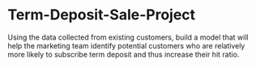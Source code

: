 # Term-Deposit-Sale-Project
Using the data collected from existing customers, build a model that will help the marketing team identify potential customers who are relatively more likely to subscribe term deposit and thus increase their hit ratio.
